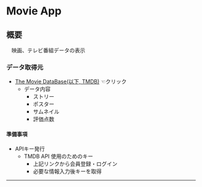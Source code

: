 # Movie App

## 概要
　映画、テレビ番組データの表示

### データ取得元
* [The Movie DataBase(以下, TMDB)](https://developers.themoviedb.org/3/search/search-movies) ☜クリック
  * データ内容
    * ストリー
    * ポスター
    * サムネイル
    * 評価点数

#### 準備事項
* APIキー発行
  * TMDB API 使用のためのキー
    * 上記リンクから会員登録・ログイン
    * 必要な情報入力後キーを取得

<hr/>